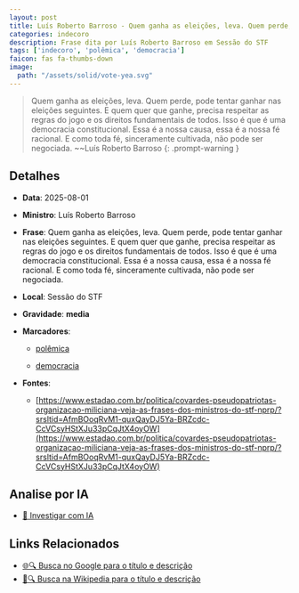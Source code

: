 ```yaml
---
layout: post
title: Luís Roberto Barroso - Quem ganha as eleições, leva. Quem perde, pode tentar ganhar nas eleições seguintes. E quem quer que ganhe, precisa respeitar as regras do jogo e os direitos fundamentais de todos. Isso é que é uma d
categories: indecoro
description: Frase dita por Luís Roberto Barroso em Sessão do STF
tags: ['indecoro', 'polêmica', 'democracia']
faicon: fas fa-thumbs-down
image:
  path: "/assets/solid/vote-yea.svg"
---
```


> Quem ganha as eleições, leva. Quem perde, pode tentar ganhar nas eleições seguintes. E quem quer que ganhe, precisa respeitar as regras do jogo e os direitos fundamentais de todos. Isso é que é uma democracia constitucional. Essa é a nossa causa, essa é a nossa fé racional. E como toda fé, sinceramente cultivada, não pode ser negociada. ~~Luís Roberto Barroso
{: .prompt-warning }

## Detalhes
- **Data**: 2025-08-01
- **Ministro**: Luís Roberto Barroso
- **Frase**: Quem ganha as eleições, leva. Quem perde, pode tentar ganhar nas eleições seguintes. E quem quer que ganhe, precisa respeitar as regras do jogo e os direitos fundamentais de todos. Isso é que é uma democracia constitucional. Essa é a nossa causa, essa é a nossa fé racional. E como toda fé, sinceramente cultivada, não pode ser negociada.
- **Local**: Sessão do STF
- **Gravidade**: **media** <i class="fas fa-vote-yea"></i>

- **Marcadores**: 

   - [polêmica](/tags/polêmica/)

   - [democracia](/tags/democracia/)
- **Fontes**:
  - [https://www.estadao.com.br/politica/covardes-pseudopatriotas-organizacao-miliciana-veja-as-frases-dos-ministros-do-stf-nprp/?srsltid=AfmBOoqRvM1-quxQayDJ5Ya-BRZcdc-CcVCsyHStXJu33pCqJtX4oyOW](https://www.estadao.com.br/politica/covardes-pseudopatriotas-organizacao-miliciana-veja-as-frases-dos-ministros-do-stf-nprp/?srsltid=AfmBOoqRvM1-quxQayDJ5Ya-BRZcdc-CcVCsyHStXJu33pCqJtX4oyOW)

## Analise por IA
- [🤖 Investigar com IA](https://www.perplexity.ai/search?q=%22Lu%C3%ADs%20Roberto%20Barroso%22%2BQuem%20ganha%20as%20elei%C3%A7%C3%B5es%2C%20leva.%20Quem%20perde%2C%20pode%20tentar%20ganhar%20nas%20elei%C3%A7%C3%B5es%20seguintes.%20E%20quem%20quer%20que%20ganhe%2C%20precisa%20respeitar%20as%20regras%20do%20jogo%20e%20os%20direitos%20fundamentais%20de%20todos.%20Isso%20%C3%A9%20que%20%C3%A9%20uma%20democracia%20constitucional.%20Essa%20%C3%A9%20a%20nossa%20causa%2C%20essa%20%C3%A9%20a%20nossa%20f%C3%A9%20racional.%20E%20como%20toda%20f%C3%A9%2C%20sinceramente%20cultivada%2C%20n%C3%A3o%20pode%20ser%20negociada.%2BSess%C3%A3o%20do%20STF)

## Links Relacionados
- [🌐🔍 Busca no Google para o título e descrição](https://www.google.com/search?q=%22Lu%C3%ADs%20Roberto%20Barroso%22%2BQuem%20ganha%20as%20elei%C3%A7%C3%B5es%2C%20leva.%20Quem%20perde%2C%20pode%20tentar%20ganhar%20nas%20elei%C3%A7%C3%B5es%20seguintes.%20E%20quem%20quer%20que%20ganhe%2C%20precisa%20respeitar%20as%20regras%20do%20jogo%20e%20os%20direitos%20fundamentais%20de%20todos.%20Isso%20%C3%A9%20que%20%C3%A9%20uma%20democracia%20constitucional.%20Essa%20%C3%A9%20a%20nossa%20causa%2C%20essa%20%C3%A9%20a%20nossa%20f%C3%A9%20racional.%20E%20como%20toda%20f%C3%A9%2C%20sinceramente%20cultivada%2C%20n%C3%A3o%20pode%20ser%20negociada.%2BSess%C3%A3o%20do%20STF)
- [📖🔍 Busca na Wikipedia para o título e descrição](https://pt.wikipedia.org/w/index.php?search=%22Lu%C3%ADs%20Roberto%20Barroso%22%2BQuem%20ganha%20as%20elei%C3%A7%C3%B5es%2C%20leva.%20Quem%20perde%2C%20pode%20tentar%20ganhar%20nas%20elei%C3%A7%C3%B5es%20seguintes.%20E%20quem%20quer%20que%20ganhe%2C%20precisa%20respeitar%20as%20regras%20do%20jogo%20e%20os%20direitos%20fundamentais%20de%20todos.%20Isso%20%C3%A9%20que%20%C3%A9%20uma%20democracia%20constitucional.%20Essa%20%C3%A9%20a%20nossa%20causa%2C%20essa%20%C3%A9%20a%20nossa%20f%C3%A9%20racional.%20E%20como%20toda%20f%C3%A9%2C%20sinceramente%20cultivada%2C%20n%C3%A3o%20pode%20ser%20negociada.%2BSess%C3%A3o%20do%20STF)

